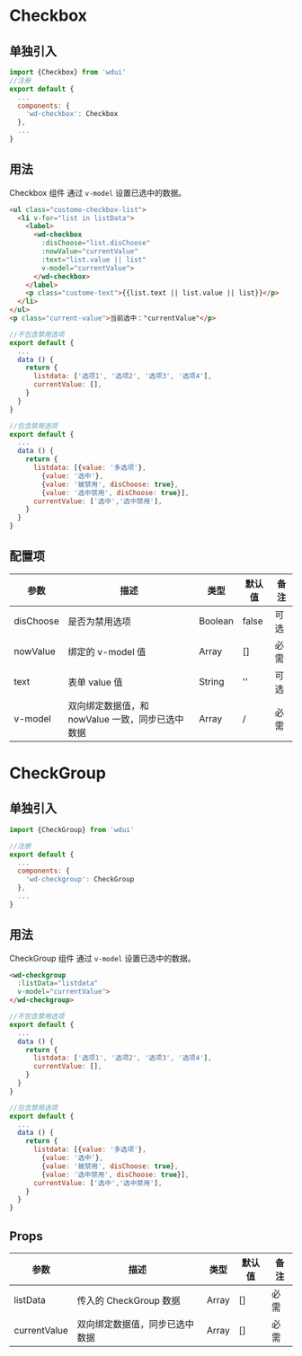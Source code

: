 # Checkbox

## 单独引入

```javascript
import {Checkbox} from 'wdui'
//注册
export default {
  ...
  components: {
    'wd-checkbox': Checkbox
  },
  ...
}
```

## 用法

Checkbox 组件 通过 `v-model` 设置已选中的数据。

```html
<ul class="custome-checkbox-list">
  <li v-for="list in listData">
    <label>
      <wd-checkbox
        :disChoose="list.disChoose"
        :nowValue="currentValue"
        :text="list.value || list"
        v-model="currentValue">
      </wd-checkbox>
    </label>
    <p class="custome-text">{{list.text || list.value || list}}</p>
  </li>
</ul>
<p class="current-value">当前选中："currentValue"</p>
```
```javascript
//不包含禁用选项
export default {
  ...
  data () {
    return {
      listdata: ['选项1', '选项2', '选项3', '选项4'],
      currentValue: [],
    }
  }
}
```
```javascript
//包含禁用选项
export default {
  ...
  data () {
    return {
      listdata: [{value: '多选项'},
        {value: '选中'},
        {value: '被禁用', disChoose: true},
        {value: '选中禁用', disChoose: true}],
      currentValue: ['选中','选中禁用'],
    }
  }
}
```


## 配置项

| 参数        | 描述                                              | 类型      | 默认值   | 备注  |
|-----------  |-------------------------------------------------- |---------  |-------- |------ |
| disChoose   | 是否为禁用选项                                     | Boolean   | false   | 可选  |
| nowValue    | 绑定的 v-model 值                                 | Array     | []      | 必需  |
| text        | 表单 value 值                                      | String    | ''      | 可选  |
| v-model     | 双向绑定数据值，和 nowValue 一致，同步已选中数据   | Array     | /       | 必需  |

# CheckGroup

## 单独引入

```javascript
import {CheckGroup} from 'wdui'

//注册
export default {
  ...
  components: {
    'wd-checkgroup': CheckGroup
  },
  ...
}
```

## 用法

CheckGroup 组件 通过 `v-model` 设置已选中的数据。

```html
<wd-checkgroup
  :listData="listdata"
  v-model="currentValue">
</wd-checkgroup>
```
```javascript
//不包含禁用选项
export default {
  ...
  data () {
    return {
      listdata: ['选项1', '选项2', '选项3', '选项4'],
      currentValue: [],
    }
  }
}
```
```javascript
//包含禁用选项
export default {
  ...
  data () {
    return {
      listdata: [{value: '多选项'},
        {value: '选中'},
        {value: '被禁用', disChoose: true},
        {value: '选中禁用', disChoose: true}],
      currentValue: ['选中','选中禁用'],
    }
  }
}
```

## Props

| 参数          | 描述                            | 类型    | 默认值   | 备注  |
|-------------- |-------------------------------- |-------  |-------- |------ |
| listData      | 传入的 CheckGroup 数据           | Array   | []      | 必需  |
| currentValue  | 双向绑定数据值，同步已选中数据   | Array   | []      | 必需  |